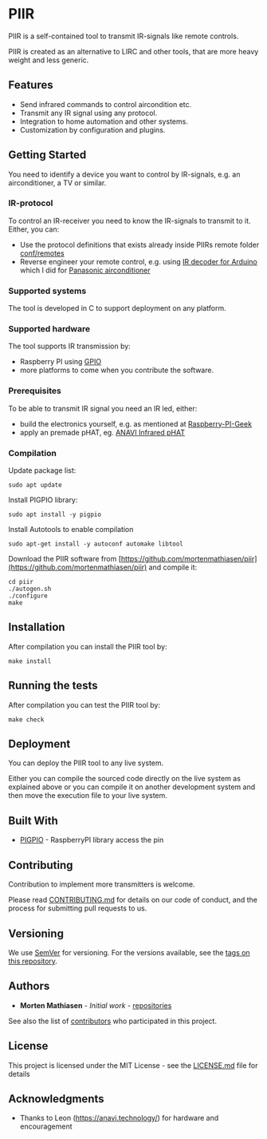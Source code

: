 # PIIR

PIIR is a self-contained tool to transmit IR-signals like remote controls.

PIIR is created as an alternative to LIRC and other tools, that are more heavy weight and less generic.

## Features

- Send infrared commands to control aircondition etc.
- Transmit any IR signal using any protocol.
- Integration to home automation and other systems.
- Customization by configuration and plugins.

## Getting Started

You need to identify a device you want to control by IR-signals, e.g. an airconditioner, a TV or similar.

### IR-protocol

To control an IR-receiver you need to know the IR-signals to transmit to it. Either, you can:
* Use the protocol definitions that exists already inside PIIRs remote folder [conf/remotes](https://github.com/mortenmathiasen/piir/tree/master/conf/remotes)
* Reverse engineer your remote control, e.g. using [IR decoder for Arduino](https://github.com/ToniA/Raw-IR-decoder-for-Arduino.git) which I did for [Panasonic airconditioner](https://github.com/mortenmathiasen/piir/blob/master/conf/remotes/hvac_panasonic.pdf)

### Supported systems

The tool is developed in C to support deployment on any platform. 

### Supported hardware

The tool supports IR transmission by:
* Raspberry PI using [GPIO](http://abyz.me.uk/rpi/pigpio/)
* more platforms to come when you contribute the software.

### Prerequisites

To be able to transmit IR signal you need an IR led, either:
* build the electronics yourself, e.g. as mentioned at [Raspberry-PI-Geek](https://www.raspberry-pi-geek.com/Archive/2015/10/Raspberry-Pi-IR-remote)
* apply an premade pHAT, eg. [ANAVI Infrared pHAT](https://anavi.technology/)

### Compilation

Update package list:
```
sudo apt update
```

Install PIGPIO library:
```
sudo apt install -y pigpio
```

Install Autotools to enable compilation
```
sudo apt-get install -y autoconf automake libtool
```

Download the PIIR software from [https://github.com/mortenmathiasen/piir](https://github.com/mortenmathiasen/piir) and compile it:
```
cd piir
./autogen.sh
./configure
make
```

## Installation

After compilation you can install the PIIR tool by:
```
make install
```

## Running the tests

After compilation you can test the PIIR tool by:
```
make check
```

## Deployment

You can deploy the PIIR tool to any live system.

Either you can compile the sourced code directly on the live system as explained above or you can compile it on another development system and then move the  execution file to your live system.

## Built With

* [PIGPIO](http://abyz.me.uk/rpi/pigpio/) - RaspberryPI library access the pin

## Contributing

Contribution to implement more transmitters is welcome.

Please read [CONTRIBUTING.md](https://gist.github.com/PurpleBooth/b24679402957c63ec426) for details on our code of conduct, and the process for submitting pull requests to us.

## Versioning

We use [SemVer](http://semver.org/) for versioning. For the versions available, see the [tags on this repository](https://github.com/your/project/tags). 

## Authors

* **Morten Mathiasen** - *Initial work* - [repositories](https://github.com/mortenmathiasen)

See also the list of [contributors](https://github.com/piir/contributors) who participated in this project.

## License

This project is licensed under the MIT License - see the [LICENSE.md](LICENSE.md) file for details

## Acknowledgments

* Thanks to Leon (https://anavi.technology/) for hardware and encouragement


